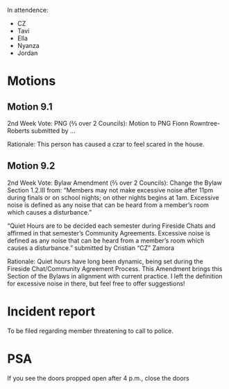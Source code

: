 In attendence:
 - CZ
 - Tavi
 - Ella
 - Nyanza
 - Jordan

# Motions

## Motion 9.1

2nd Week Vote: PNG (⅔ over 2 Councils): Motion to PNG Fionn Rowntree-Roberts submitted by ...

Rationale: This person has caused a czar to feel scared in the house. 

## Motion 9.2

2nd Week Vote: Bylaw Amendment (⅔ over 2 Councils): Change the Bylaw Section 1.2.III from: 
“Members may not make excessive noise after 11pm during finals or on school nights; on other nights  begins at 1am. Excessive noise is defined as any noise that can be heard from a member’s room which causes a disturbance.” 

“Quiet Hours are to be decided each semester during Fireside Chats and affirmed in that semester’s Community Agreements. Excessive noise is defined as any noise that can be heard from a member’s room which causes a disturbance.”  submitted by Cristian “CZ” Zamora 

Rationale: Quiet hours have long been dynamic, being set during the Fireside Chat/Community Agreement Process. This Amendment brings this Section of the Bylaws in alignment with current practice. I left the definition for excessive noise in there, but feel free to offer suggestions!

# Incident report

To be filed regarding member threatening to call to police.

# PSA

If you see the doors propped open after 4 p.m., close the doors
